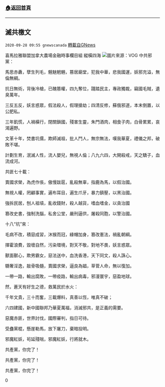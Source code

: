 ###  [:house:返回首頁](https://github.com/ourhimalayas/txt)
---

## 滅共檄文
`2020-09-28 09:55 gnewscanada` [轉載自GNews](https://gnews.org/zh-hant/388536/)

喜馬拉雅聯盟加拿大農場金融時事欄目組   縱橫四海
![]()![](https://s3.amazonaws.com/gnews-media-offload/wp-content/uploads/2020/09/28094755/%E7%83%A6%E7%83%A6%E7%83%A6%E7%83%A6%E7%83%A6.png)圖片來源：VOG
中共邪黨：

馬思赤纛，孽生列毛，魑魅魍魎，篡居廟堂，犯我中華，悲我國運，妖邪充溢，無倫無綱。

抗日無術，背後冷槍，已醜篡權，四九奪位，踐踏民主，專政獨裁，竊國毛賊，遺臭萬年。

三反五反，妖言惑眾，假法殺人，假理搶劫；四清反修，蘇俄邪道，本末倒置，以公肥私。

三年飢慌，人禍橫行，閉關鎖國，殘害生靈，朱門酒肉，相食子肉，白骨累累，哀鴻遍野。

文革十年，焚書坑儒，欺師滅祖，批人鬥人，無宗無法，嘆我華夏，禮儀之邦，破敗不堪。

計劃生育，泯滅人性，流人嬰兒，無視人倫；八九六四，大開殺戒，天之驕子，血流成河。

共匪七十載：

賣國求榮，為虎作倀，傲慢跋扈，亂殺無辜，指鹿為馬，以假治國。

無視人權，罔顧事實，遍布耳目，遍生爪牙，暴力鎮壓，以黑治國。

強拆民居，刨人祖墳，亂收錢財，殺人越貨，嗜血嗜金，以貪治國

篡改史書，強制洗腦，私舍公堂，嚴刑逼供，屠殺同胞，以警治國。

十八“坑”來：

毛病不改，積惡成習，沐猴而冠，綠帽加身，篡改憲法，禍亂朝綱。

揮霍浪費，毀壞自然，污染環境，對天不敬，對地不畏，妖言惑眾。

獸面獸心，欺男霸女，惡法送中，血洗香港，天下同文，殺人誅心。

驕奢淫逸，敲骨吸髓，賣國求榮，逼良為娼，草菅人命，無以復加。

一帶一路，輸出腐敗，一帶疫路，輸出病毒，邪漫寰宇，惡盈地球。

然，蒼天有好生之德，救萬民於水火：

千年文貴，三十而奮，三載爆料，真善以恆，唯真不破；

六四建國，新中國聯邦乃華夏萬福，消滅邪共，是正義的需要。

惡魔赤匪，世界討伐，國際審判，指日可待。

受蠱黨棍，懸崖勒馬，放下屠刀，棄暗投明。

邪魔紅妖，茍延殘喘，邪魔紅妖，行將就木。

共產黨，你完了！

共產黨，你完了！

共產黨，你完了！

0
